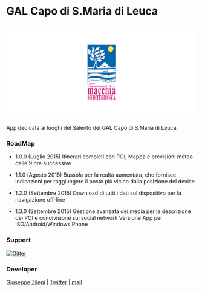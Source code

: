 # GAL Capo di S.Maria di Leuca
![GAL](resources/android/splash-android-1.png)

App dedicata ai luoghi del Salento del GAL Capo di S.Maria di Leuca

### RoadMap

* 1.0.0 (Luglio 2015)
	Itinerari completi con POI, Mappa e previsioni meteo delle 9 ore successive

* 1.1.0 (Agosto 2015)
	Bussola per la realtà aumentata, che fornisce indicazioni per raggiungere il posto più vicino dalla posizione del device

* 1.2.0 (Settembre 2015)
	Download di tutti i dati sul dispositivo per la navigazione off-line

* 1.3.0 (Settembre 2015)
	Gestione avanzata dei media per la descrizione dei POI e condivisione sui social network
	Versione App per ISO/Android/Windows Phone

### Support
[![Gitter](https://badges.gitter.im/Join%20Chat.svg)](https://gitter.im/mappiamo/mapi-app?utm_source=badge&utm_medium=badge&utm_campaign=pr-badge)

### Developer
[Giuseppe Zileni](http://giuseppezileni.github.io) | [Twitter](http://www.twitter.com/gzileni) | [mail](mailto:giuseppe.zileni@gmail.com)

